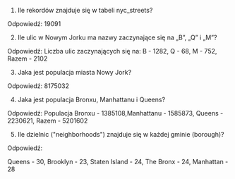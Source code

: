 1. Ile rekordów znajduje się w tabeli nyc_streets?

Odpowiedź: 19091

2. Ile ulic w Nowym Jorku ma nazwy zaczynające się na „B”, „Q” i „M”?

Odpowiedź: Liczba ulic zaczynających się na: B - 1282, Q - 68, M - 752, 
Razem - 2102

3. Jaka jest populacja miasta Nowy Jork?

Odpowiedź: 8175032

4. Jaka jest populacja Bronxu, Manhattanu i Queens?

Odpowiedź: Populacja Bronxu - 1385108,Manhattanu - 1585873, Queens - 2230621,
Razem - 5201602

5. Ile dzielnic ("neighborhoods") znajduje się w każdej gminie (borough)?

Odpowiedź:

Queens - 30,
Brooklyn - 23,
Staten Island - 24,
The Bronx - 24,
Manhattan - 28


